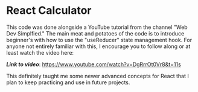 # React Calculator #

This code was done alongside a YouTube tutorial from the channel "Web Dev Simplfied." The main meat and potatoes of the code is to introduce beginner's with how to use the "useReducer" state management hook. For anyone not entirely familiar with this, I encourage you to follow along or at least watch the video here: 

***Link to video***:
https://www.youtube.com/watch?v=DgRrrOt0Vr8&t=11s

This definitely taught me some newer advanced concepts for React that I plan to keep practicing and use in future projects.
